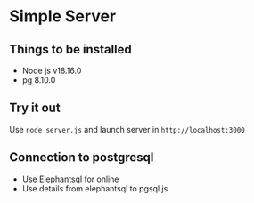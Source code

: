 
# Simple Server


## Things to be installed

 - Node js v18.16.0
 - pg 8.10.0

## Try it out

Use `node server.js` and launch server in `http://localhost:3000`

## Connection to postgresql
- Use [Elephantsql](https://www.elephantsql.com/) for online
- Use details from elephantsql to pgsql.js

